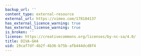 ```yaml
---
backup_url: ''
content_type: external-resource
external_url: https://vimeo.com/178104137
has_external_licence_warning: true
has_external_license_warning: true
is_broken: ''
license: https://creativecommons.org/licenses/by-nc-sa/4.0/
title: DIVA-GH4
uid: 19caf7df-4b2f-4b36-b75b-afb444dcd8f4
---
```

